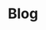 ---
title: "Blog"
layout: posts
permalink: /posts/
author_profile: true
sidebar:
  nav: "sidebar-category"
---